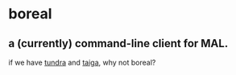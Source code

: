 # boreal
a (currently) command-line client for MAL.
---
if we have [tundra](https://tundra.moe) and [taiga](https://taiga.moe), why not boreal?

